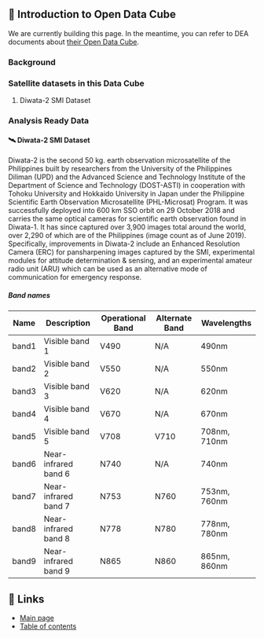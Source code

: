 ## 📝 Introduction to Open Data Cube

We are currently building this page. In the meantime, you can refer to DEA documents about [their Open Data Cube](https://docs.dea.ga.gov.au/notebooks/Beginners_guide/02_DEA.html#).

### Background
### Satellite datasets in this Data Cube
1. Diwata-2 SMI Dataset
### Analysis Ready Data

#### 🛰️ Diwata-2 SMI Dataset
Diwata-2 is the second 50 kg. earth observation microsatellite of the Philippines built by researchers from the University of the Philippines Diliman (UPD) and the Advanced Science and Technology Institute of the Department of Science and Technology (DOST-ASTI) in cooperation with Tohoku University and Hokkaido University in Japan under the Philippine Scientific Earth Observation Microsatellite (PHL-Microsat) Program. It was successfully deployed into 600 km SSO orbit on 29 October 2018 and carries the same optical cameras for scientific earth observation found in Diwata-1. It has since captured over 3,900 images total around the world, over 2,290 of which are of the Philippines (image count as of June 2019). Specifically, improvements in Diwata-2 include an Enhanced Resolution Camera (ERC) for pansharpening images captured by the SMI, experimental modules for attitude determination & sensing, and an experimental amateur radio unit (ARU) which can be used as an alternative mode of communication for emergency response.

##### Band names
| Name | Description | Operational Band | Alternate Band | Wavelengths |
| ----- | ----- | ----- | ----- | ----- |
| band1 | Visible band 1 | V490 | N/A | 490nm |
| band2 | Visible band 2 | V550 | N/A | 550nm |
| band3 | Visible band 3 | V620 | N/A | 620nm |
| band4 | Visible band 4 | V670 | N/A | 670nm |
| band5 | Visible band 5 | V708 | V710 | 708nm, 710nm |
| band6 | Near-infrared band 6 | N740 | N/A | 740nm |
| band7 | Near-infrared band 7 | N753 | N760 | 753nm, 760nm |
| band8 | Near-infrared band 8 | N778 | N780 | 778nm, 780nm |
| band9 | Near-infrared band 9 | N865 | N860 | 865nm, 860nm |


## 📌 Links
* [Main page](README.md#-table-of-contents)
* [Table of contents](README.md#-table-of-contents)